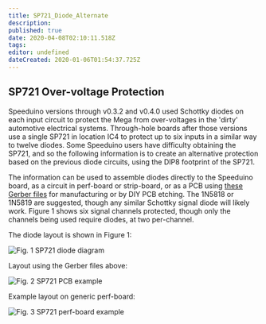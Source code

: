```yaml
---
title: SP721_Diode_Alternate
description: 
published: true
date: 2020-04-08T02:10:11.518Z
tags: 
editor: undefined
dateCreated: 2020-01-06T01:54:37.725Z
---
```


SP721 Over-voltage Protection
-----------------------------

Speeduino versions through v0.3.2 and v0.4.0 used Schottky diodes on each input circuit to protect the Mega from over-voltages in the 'dirty' automotive electrical systems. Through-hole boards after those versions use a single SP721 in location IC4 to protect up to six inputs in a similar way to twelve diodes. Some Speeduino users have difficulty obtaining the SP721, and so the following information is to create an alternative protection based on the previous diode circuits, using the DIP8 footprint of the SP721.

The information can be used to assemble diodes directly to the Speeduino board, as a circuit in perf-board or strip-board, or as a PCB using [these Gerber files](http://efistuff.orgfree.com/PostHost/SP721_Alternate_GERBERS.zip) for manufacturing or by DIY PCB etching. The 1N5818 or 1N5819 are suggested, though any similar Schottky signal diode will likely work. Figure 1 shows six signal channels protected, though only the channels being used require diodes, at two per-channel.

The diode layout is shown in Figure 1:

<img src="http://efistuff.orgfree.com/PostHost/SP721%20Alternate.jpg" title="Fig. 1 SP721 diode diagram" />

Layout using the Gerber files above:

<img src="http://efistuff.orgfree.com/images/SP721%20Diode%20Alternate_pcb_noGF.png" title="Fig. 2 SP721 PCB example" />

Example layout on generic perf-board:

<img src="https://speeduino.com/wiki/images/2/29/Sp721_module_prfbrd.png" title="Fig. 3 SP721 perf-board example" />